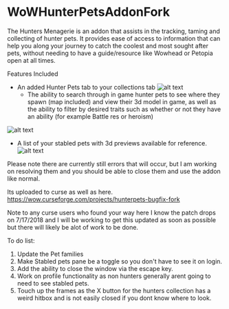 # WoWHunterPetsAddonFork
The Hunters Menagerie is an addon that assists in the tracking, taming and collecting of hunter pets. It provides ease of access to information that can help you along your journey to catch the coolest and most sought after pets, without needing to have a guide/resource like Wowhead or Petopia open at all times.

 

Features Included
* An added Hunter Pets tab to your collections tab
 ![alt text](https://raw.githubusercontent.com/Trodrigs1120/WoWHunterPetsAddonFork/master/Screenshots/RareTameMap.png "Example of a pet and its location in addon
")
  *  The ability to search through in game hunter pets to see where they spawn (map included) and view their 3d model in game, as well as the ability to filter by desired traits such as whether or not they have an ability (for example Battle res or heroism)

![alt text](https://raw.githubusercontent.com/Trodrigs1120/WoWHunterPetsAddonFork/master/Screenshots/ExampleofFiltering.PNG "Example Of Filtering by a desired ability ")

  *  A list of your stabled pets with 3d previews available for reference.
  ![alt text](https://raw.githubusercontent.com/Trodrigs1120/WoWHunterPetsAddonFork/master/Screenshots/StabledPetBrowser.png "Example of Stable Pets Browser")

Please note there are currently still errors that will occur, but I am working on resolving them and you should be able to close them and use the addon like normal.


 
Its uploaded to curse as well as here.
https://wow.curseforge.com/projects/hunterpets-bugfix-fork

Note to any curse users who found your way here
I know  the patch drops on 7/17/2018 and I will be working to get this updated as soon as possible but there will likely be alot of work to be done.


To do list:

   1. Update the Pet families
   2. Make Stabled pets pane be a toggle so you don't have to see it on login. 
   3. Add the ability to close the window via the escape key.
   4. Work on profile functionality as non hunters generally arent going to need to see stabled pets. 
   5. Touch up the frames as the X button for the hunters collection has a weird hitbox and is not easily closed if you dont know where to look.
